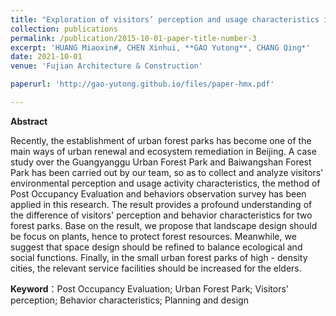 ```yaml
---
title: "Exploration of visitors’ perception and usage characteristics in Urban Forest Park of Beijing"
collection: publications
permalink: /publication/2015-10-01-paper-title-number-3
excerpt: 'HUANG Miaoxin#, CHEN Xinhui, **GAO Yutong**, CHANG Qing*'
date: 2021-10-01
venue: 'Fujian Architecture & Construction'

paperurl: 'http://gao-yutong.github.io/files/paper-hmx.pdf'

---
```


**Abstract**

Recently, the establishment of urban forest parks has become one of the main ways of urban renewal and ecosystem remediation in Beijing. A case study over the Guangyanggu Urban Forest Park and Baiwangshan Forest Park has been carried out by our team, so as to collect and analyze visitors' environmental perception and usage activity characteristics, the method of Post Occupancy Evaluation and behaviors observation survey has been applied in this research. The result provides a profound understanding of the difference of visitors' perception and behavior characteristics for two forest parks. Base on the result, we propose that landscape design should be focus on plants, hence to protect forest resources. Meanwhile, we suggest that space design should be refined to balance ecological and social functions. Finally, in the small urban forest parks of high - density cities, the relevant service facilities should be increased for the elders.


**Keyword**：Post Occupancy Evaluation; Urban Forest Park; Visitors’ perception; Behavior characteristics; Planning and design

